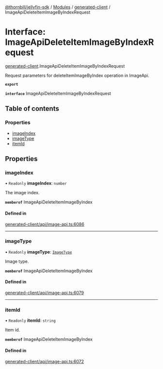 [@thornbill/jellyfin-sdk](../README.md) / [Modules](../modules.md) / [generated-client](../modules/generated_client.md) / ImageApiDeleteItemImageByIndexRequest

# Interface: ImageApiDeleteItemImageByIndexRequest

[generated-client](../modules/generated_client.md).ImageApiDeleteItemImageByIndexRequest

Request parameters for deleteItemImageByIndex operation in ImageApi.

**`export`**

**`interface`** ImageApiDeleteItemImageByIndexRequest

## Table of contents

### Properties

- [imageIndex](generated_client.ImageApiDeleteItemImageByIndexRequest.md#imageindex)
- [imageType](generated_client.ImageApiDeleteItemImageByIndexRequest.md#imagetype)
- [itemId](generated_client.ImageApiDeleteItemImageByIndexRequest.md#itemid)

## Properties

### imageIndex

• `Readonly` **imageIndex**: `number`

The image index.

**`memberof`** ImageApiDeleteItemImageByIndex

#### Defined in

[generated-client/api/image-api.ts:6086](https://github.com/jellyfin/jellyfin-sdk-typescript/blob/7402732/src/generated-client/api/image-api.ts#L6086)

___

### imageType

• `Readonly` **imageType**: [`ImageType`](../enums/generated_client.ImageType.md)

Image type.

**`memberof`** ImageApiDeleteItemImageByIndex

#### Defined in

[generated-client/api/image-api.ts:6079](https://github.com/jellyfin/jellyfin-sdk-typescript/blob/7402732/src/generated-client/api/image-api.ts#L6079)

___

### itemId

• `Readonly` **itemId**: `string`

Item id.

**`memberof`** ImageApiDeleteItemImageByIndex

#### Defined in

[generated-client/api/image-api.ts:6072](https://github.com/jellyfin/jellyfin-sdk-typescript/blob/7402732/src/generated-client/api/image-api.ts#L6072)
